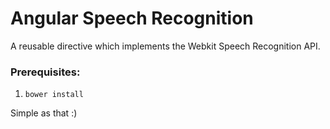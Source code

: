 Angular Speech Recognition
==========================

A reusable directive which implements the Webkit Speech Recognition API.

### Prerequisites:
1. `bower install`

Simple as that :)
